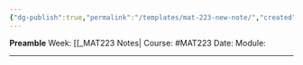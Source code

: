 ```yaml
---
{"dg-publish":true,"permalink":"/templates/mat-223-new-note/","created":"2024-01-10T00:41:29.028-05:00","updated":"2024-03-09T20:48:05.008-05:00"}
---
```


**Preamble**
Week: [[_MAT223 Notes|
Course: #MAT223
Date: 
Module: 

---
# 